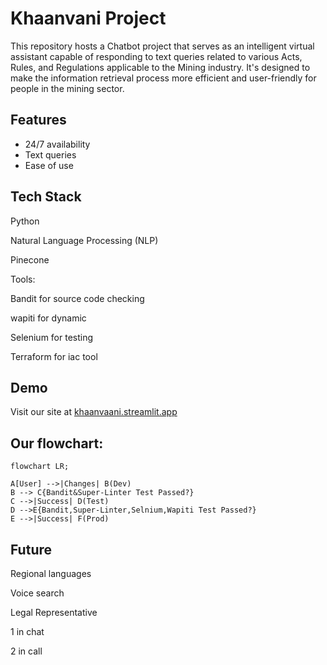 
# Khaanvani Project

This repository hosts a Chatbot project that serves as an intelligent virtual assistant capable of responding to text queries related to various Acts, Rules, and Regulations applicable to the Mining industry. It's designed to make the information retrieval process more efficient and user-friendly for people in the mining sector.
## Features

- 24/7 availability
- Text queries
- Ease of use


## Tech Stack

Python

Natural Language Processing (NLP)

Pinecone

Tools:

Bandit for source code checking

wapiti for dynamic

Selenium for testing

Terraform for iac tool
## Demo
Visit our site at [khaanvaani.streamlit.app](https://khaanvaani.streamlit.app/)



## Our flowchart:
```mermaid
flowchart LR;

A[User] -->|Changes| B(Dev)
B --> C{Bandit&Super-Linter Test Passed?}
C -->|Success| D(Test)
D -->E{Bandit,Super-Linter,Selnium,Wapiti Test Passed?} 
E -->|Success| F(Prod)

```


## Future

Regional languages

Voice search

Legal Representative

1 in chat

2 in call

